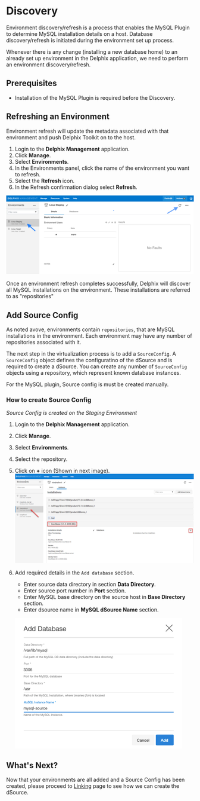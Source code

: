 # Discovery

Environment discovery/refresh is a process that enables the MySQL Plugin to determine MySQL installation details on a host. 
Database discovery/refresh is initiated during the environment set up process.

Whenever there is any change (installing a new database home) to an already set up environment in the Delphix application, 
we need to perform an environment discovery/refresh.


## Prerequisites

-   Installation of the MySQL Plugin is required before the Discovery.

## Refreshing an Environment

Environment refresh will update the metadata associated with that environment and push Delphix Toolkit on to the host.

1. Login to the **Delphix Management** application.
2. Click **Manage**.
3. Select **Environments**.
4. In the Environments panel, click the name of the environment you want to refresh.
5. Select the **Refresh** icon.
6. In the Refresh confirmation dialog select **Refresh**.

![Screenshot](./image/image9.png)

Once an environment refresh completes successfully, Delphix will discover all MySQL installations on the environment. 
These installations are referred to as "repositories"


## Add Source Config


As noted avove, environments contain `repositories`, that are MySQL installations in the environment. 
Each environment may have any number of repositories associated with it.  

The next step in the virtualization process is to add a `SourceConfig`. 
A `SourceConfig` object defines the configuratino of the dSource and is required to create a dSource.
You can create any number of `SourceConfig` objects using a repository, which represent known database instances. 

For the MySQL plugin, Source config is must be created manually.

### How to create Source Config

*Source Config is created on the Staging Environment*

1. Login to the **Delphix Management** application.
2. Click **Manage**.
3. Select **Environments**.
4. Select the repository.
5. Click on **+** icon (Shown in next image).
      ![Screenshot](./image/image10.png)  

6. Add required details in the `Add database` section.
      
      - Enter source data directory in section **Data Directory**.
      - Enter source port number in **Port** section.
      - Enter MySQL base directory on the source host in **Base Directory** section.
      - Enter dsource name in **MySQL dSource Name** section.
    
      ![Screenshot](./image/image11.png)


## What's Next?


Now that your environments are all added and a Source Config has been created, 
please proceed to [Linking](/Linking/Replication_Mode/index.html) page to see how we can create the dSource.